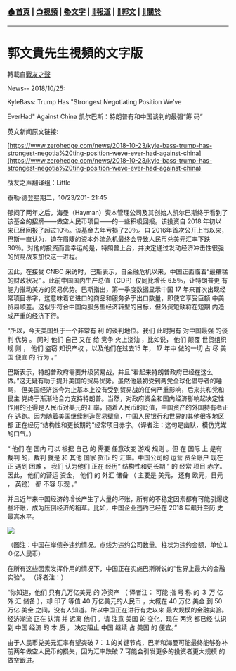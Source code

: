 ###  [:house:首頁](https://github.com/ourhimalayas/home) | [:tv:視頻](https://github.com/ourhimalayas/videos) | [:books:文字](https://github.com/ourhimalayas/txt) | [:newspaper:報道](https://github.com/ourhimalayas/news) | [:eagle:郭文](https://github.com/ourhimalayas/guomedia) | [:pray:關於](https://github.com/ourhimalayas/home/tree/master/about)
---
# 郭文貴先生視頻的文字版
轉載自[戰友之聲](http://littleantvoice.blogspot.com)

News-- 2018/10/25:
  

KyleBass: Trump Has "Strongest Negotiating Position We've
  

EverHad" Against China 凯尔巴斯：特朗普有和中国谈判的最强“筹 码”
  

英文新闻原文链接:
  

[https://www.zerohedge.com/news/2018-10-23/kyle-bass-trump-has-strongest-negotia%20ting-position-weve-ever-had-against-china](https://www.zerohedge.com/news/2018-10-23/kyle-bass-trump-has-strongest-negotia%20ting-position-weve-ever-had-against-china)
  

战友之声翻译组：Little

泰勒·德登星期二，10/23/201- 21:45
  

郁闷了两年之后，海曼（Hayman）资本管理公司及其创始人凯尔巴斯终于看到了该基金的招牌——做空人民币项目——的一些积极回报。该投资自 2018 年初以 来已经回报了超过10％。该基金去年亏损了20％。自 2016年首次公开上市以来，巴斯一直认为，迫在眉睫的资本外流危机最终会导致人民币兑美元汇率下跌 30％。对他的投资而言幸运的是，特朗普上台，并决定通过发动经济冲击性很强的贸易战来加快这一进程。
  

因此，在接受 CNBC 采访时，巴斯表示，自金融危机以来，中国正面临着“最糟糕的财政状况” 。此前中国国内生产总值（GDP）仅同比增长 6.5％，让特朗普更 有能力推动美方的贸易优势。巴斯指出，第一季度数据显示中国 17 年来首次出现经常项目赤字，这意味着它进口的商品和服务多于出口数量，即使它享受巨额 中美贸易顺差。这似乎符合中国向服务型经济转型的目标，但外资短缺将在短期 内造成严重的经济下行。
  

“所以，今天美国处于一个非常有 利 的谈判地位。我们 此时拥有 对中国最强 的谈判 优势 。 同时 他们 自己 又在 给 竞争 火上浇油 ，比如说， 他们 颠覆 世贸组织规 则 ， 他们 盗窃 知识产权 ，以及他们在过去15 年， 17 年中 做的一切 占 尽 美国 便宜 的 行为 。”
  


  

巴斯表示，特朗普政府需要升级贸易战，并且“看起来特朗普政府已经在这么做。”这无疑有助于提升美国的贸易优势。虽然他最初受到两党全球化倡导者的唾骂， 但美国经济迄今为止基本上没有受到贸易战的任何严重影响，后来共和党和民主 党终于渐渐地合力支持特朗普。当然，对政府资金和国内经济影响起决定性作用的还得是人民币对美元的汇率，随着人民币的贬值，中国资产的外国持有者正在 逃跑。因为随着美国继续制造贸易壁垒，中国人民银行和世界的其他很多地区都 正在经历“结构性和更长期的”经常项目赤字。（译者注：这句是幽默，模仿党媒的口气。）
  

“ 他们 在 国内 可以 根据 自己 的 需要 任意改变 游戏 规则 。但 在 国际 上 是有 裁判 的，裁判 就是 和 其他 国家 货币 的 汇率。中国公司的 运营 资金账户 现在 正 遇到 困难 ， 我们 认为他们 正在 经历“ 结构性和更长期 ” 的 经常 项目 赤字。因此， 他们的营运 资金， 他们 的 外汇 储备 （ 主要是 美元， 还有 欧元，日元 ， 英镑） 都 不容 乐观 。”
  

并且近年来中国经济的增长产生了大量的坏账，所有的不稳定因素都有可能引爆这些坏账，成为压倒经济的稻草。比如，中国企业违约已经在 2018 年飙升至历 史最高水平。
  



[![](https://4.bp.blogspot.com/-k4f4qtaHONc/W9JeyVsESkI/AAAAAAAABFI/Q68YONfD7NgI0pPczELLJIm5JQ8o8n2DwCLcBGAs/s400/1.PNG)](https://4.bp.blogspot.com/-k4f4qtaHONc/W9JeyVsESkI/AAAAAAAABFI/Q68YONfD7NgI0pPczELLJIm5JQ8o8n2DwCLcBGAs/s1600/1.PNG)
  
  

（图注：中国在岸债券违约情况。点线为违约公司数量。柱状为违约金额，单位１０亿人民币）
  

在所有这些因素发挥作用的情况下，中国正在实施巴斯所说的“世界上最大的金融实验”。 （译者注：）
  

“你知道，他们 只有几万亿美元 的 净资产 （ 译者注： 可能 指 号 称 的 ３ 万 亿 外 汇 储备 ），却 印了 等值 40 万亿美元的人民币 ，大概在 40 万亿 美金 到 50 万亿 美金 之间，没有人知道。所以中国正在进行有史以来 最大规模的金融实验。 经济潮流 正在 认清 并 远离 他们 。请 注意 美国 的 变化，现在 两党 都已经 认识 到 中国 经济 的 本 质 ， 决定阻止 中国 继续 占 美国 的 便宜。”
  

由于人民币兑美元汇率有望突破 7：１的关键节点，巴斯和海曼可能最终能够弥补前两年做空人民币的损失，因为汇率跌破 7 可能会引发更多的投资者更大规模 的做空跟进。
<u></u><sub></sub><sup></sup><strike></strike>